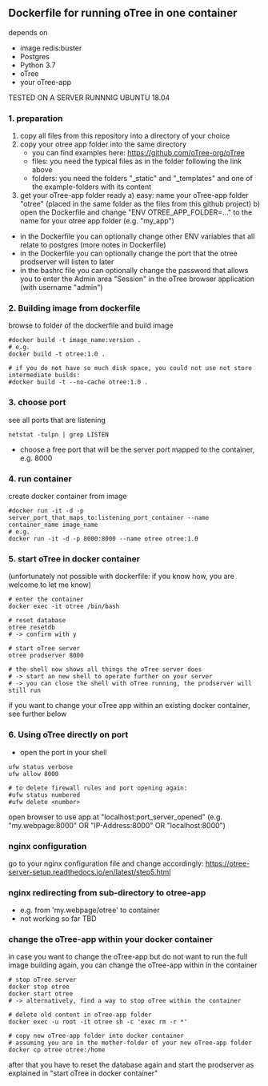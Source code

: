 ## Dockerfile for running oTree in one container
depends on
- image redis:buster
- Postgres
- Python 3.7
- oTree
- your oTree-app

TESTED ON A SERVER RUNNNIG UBUNTU 18.04

### 1. preparation
1. copy all files from this repository into a directory of your choice
2. copy your otree app folder into the same directory
	- you can find examples here: https://github.com/oTree-org/oTree
	- files: you need the typical files as in the folder following the link above
	- folders: you need the folders "_static" and "_templates" and one of the example-folders with its content
3. get your oTree-app folder ready
	a) easy: name your oTree-app folder "otree" (placed in the same folder as the files from this github project)
	b) open the Dockerfile and change "ENV OTREE_APP_FOLDER=..." to the name for your otree app folder (e.g. "my_app")
- in the Dockerfile you can optionally change other ENV variables that all relate to postgres (more notes in Dockerfile)
- in the Dockerfile you can optionally change the port that the otree prodserver will listen to later
- in the bashrc file you can optionally change the password that allows you to enter the Admin area "Session" in the oTree browser application (with username "admin")
	

	
### 2. Building image from dockerfile
browse to folder of the dockerfile and build image
```
#docker build -t image_name:version .
# e.g.
docker build -t otree:1.0 .

# if you do not have so much disk space, you could not use not store intermediate builds:
#docker build -t --no-cache otree:1.0 .
```


### 3. choose port
see all ports that are listening
```
netstat -tulpn | grep LISTEN
```
- choose a free port that will be the server port mapped to the container, e.g. 8000



### 4. run container
create docker container from image
```
#docker run -it -d -p server_port_that_maps_to:listening_port_container --name container_name image_name
# e.g.
docker run -it -d -p 8000:8000 --name otree otree:1.0
```



### 5. start oTree in docker container
(unfortunately not possible with dockerfile: if you know how, you are welcome to let me know)
```
# enter the container
docker exec -it otree /bin/bash

# reset database
otree resetdb
# -> confirm with y

# start oTree server
otree prodserver 8000

# the shell now shows all things the oTree server does
# -> start an new shell to operate further on your server
# -> you can close the shell with oTree running, the prodserver will still run
```
if you want to change your oTree app within an existing docker container, see further below



### 6. Using oTree directly on port
- open the port in your shell
```
ufw status verbose
ufw allow 8000

# to delete firewall rules and port opening again:
#ufw status numbered
#ufw delete <number>
```
open browser to use app at "localhost:port_server_opened" 
(e.g. "my.webpage:8000" OR "IP-Address:8000" OR "localhost:8000")



### nginx configuration
go to your nginx configuration file and change accordingly:
https://otree-server-setup.readthedocs.io/en/latest/step5.html



### nginx redirecting from sub-directory to otree-app
- e.g. from 'my.webpage/otree' to container
- not working so far
TBD



### change the oTree-app within your docker container
in case you want to change the oTree-app but do not want to run the full image building again, 
you can change the oTree-app within in the container

```
# stop oTree server
docker stop otree
docker start otree
# -> alternatively, find a way to stop oTree within the container

# delete old content in oTree-app folder
docker exec -u root -it otree sh -c 'exec rm -r *'

# copy new oTree-app folder into docker container
# assuming you are in the mother-folder of your new oTree-app folder
docker cp otree otree:/home
```
after that you have to reset the database again and start the prodserver as explained in "start oTree in docker container"

